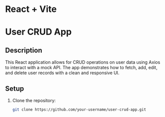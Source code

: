 # React + Vite

# User CRUD App

## Description

This React application allows for CRUD operations on user data using Axios to interact with a mock API. The app demonstrates how to fetch, add, edit, and delete user records with a clean and responsive UI.

## Setup

1. Clone the repository:
   ```sh
   git clone https://github.com/your-username/user-crud-app.git

